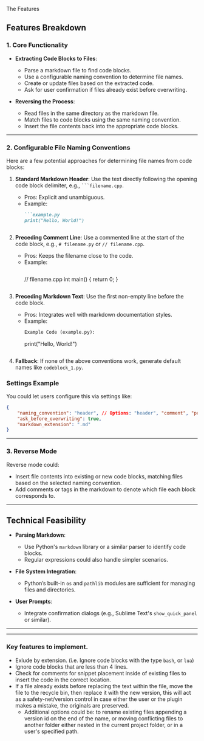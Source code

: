 The Features

## **Features Breakdown**

### **1. Core Functionality**
- **Extracting Code Blocks to Files**:
  - Parse a markdown file to find code blocks.
  - Use a configurable naming convention to determine file names.
  - Create or update files based on the extracted code.
  - Ask for user confirmation if files already exist before overwriting.

- **Reversing the Process**:
  - Read files in the same directory as the markdown file.
  - Match files to code blocks using the same naming convention.
  - Insert the file contents back into the appropriate code blocks.

---

### **2. Configurable File Naming Conventions**
Here are a few potential approaches for determining file names from code blocks:
1. **Standard Markdown Header**: Use the text directly following the opening code block delimiter, e.g., ```` ```filename.cpp ````.
   - Pros: Explicit and unambiguous.
   - Example:
     ```markdown
     ```example.py
     print("Hello, World!")
     ```
     ```

2. **Preceding Comment Line**: Use a commented line at the start of the code block, e.g., `# filename.py` or `// filename.cpp`.
   - Pros: Keeps the filename close to the code.
   - Example:
     ```markdown
     ```
     // filename.cpp
     int main() { return 0; }
     ```
     ```

3. **Preceding Markdown Text**: Use the first non-empty line before the code block.
   - Pros: Integrates well with markdown documentation styles.
   - Example:
     ```markdown
     Example Code (example.py):
     ```
     print("Hello, World!")
     ```
     ```

4. **Fallback**: If none of the above conventions work, generate default names like `codeblock_1.py`.

### **Settings Example**
You could let users configure this via settings like:
```json
{
    "naming_convention": "header", // Options: "header", "comment", "preceding", "default"
    "ask_before_overwriting": true,
    "markdown_extension": ".md"
}
```

---

### **3. Reverse Mode**
Reverse mode could:
- Insert file contents into existing or new code blocks, matching files based on the selected naming convention.
- Add comments or tags in the markdown to denote which file each block corresponds to.

---

## **Technical Feasibility**

- **Parsing Markdown**:
  - Use Python's `markdown` library or a similar parser to identify code blocks.
  - Regular expressions could also handle simpler scenarios.

- **File System Integration**:
  - Python’s built-in `os` and `pathlib` modules are sufficient for managing files and directories.

- **User Prompts**:
  - Integrate confirmation dialogs (e.g., Sublime Text's `show_quick_panel` or similar).

---
---
### Key features to implement. ###
 - Exlude by extension. (i.e. Ignore code blocks with the type `bash`, or `lua`)
 - Ignore code blocks that are less than 4 lines.
 - Check for comments for snippet placement inside of existing files to insert the code in the correct location.
 - If a file already exists before replacing the text within the file, move the file to the recycle bin, then replace it with the new version, this will act as a safety-net/version control in case either the user or the plugin makes a mistake, the originals are preserved. 
     - Additional options could be:
      to rename existing files appending a version id on the end of the name, or moving conflicting files to another folder either nested in the current project folder, or in a user's specified path.
